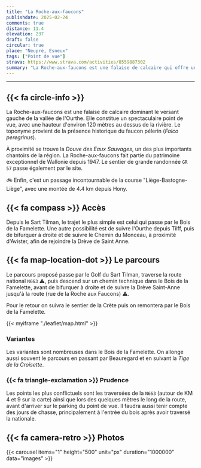 ```yaml
---
title: "La Roche-aux-faucons"
publishdate: 2025-02-24
comments: true
distance: 11.4
elevation: 237
draft: false
circular: true
place: "Neupré, Esneux"
tags: ["Point de vue"]
strava: https://www.strava.com/activities/8559887302
summary: "La Roche-aux-faucons est une falaise de calcaire qui offre une vue spectaculaire sur la vallée de l'Ourthe."
---
```


-------------

## {{< fa circle-info >}}

La Roche-aux-faucons est une falaise de calcaire dominant le versant gauche de la vallée de l'Ourthe. Elle constitue un spectaculaire point de vue, avec une hauteur d'environ 120 mètres au dessus de la rivière. Le toponyme provient de la présence historique du faucon pélerin (_Falco peregrinus_).

À proximité se trouve la _Douve des Eaux Sauvages_, un des plus importants chantoirs de la région. La Roche-aux-faucons fait partie du patrimoine exceptionnel de Wallonie depuis 1947. Le sentier de grande randonnée `GR 57` passe également par le site. 

🚲 Enfin, c'est un passage incontournable de la course "Liège-Bastogne-Liège", avec une montée de 4.4 km depuis Hony.


[comment]: <> (https://biodiversite.wallonie.be/fr/3248-roche-aux-faucons.html?IDD=251661754&IDC=1881)

## {{< fa compass >}} Accès

Depuis le Sart Tilman, le trajet le plus simple est celui qui passe par le Bois de la Famelette. Une autre possibilité est de suivre l'Ourthe depuis Tilff, puis de bifurquer à droite et de suivre le Chemin du Monceau, à proximité d'Avister, afin de rejoindre la Drève de Saint Anne.

## {{< fa map-location-dot >}} Le parcours

Le parcours proposé passe par le Golf du Sart Tilman, traverse la route national `N663` ⚠️, puis descend sur un chemin technique dans le Bois de la Famelette, avant de bifurquer à droite et de suivre la Drève Saint-Anne jusqu'à la route (rue de la Roche aux Faucons) ⚠️.

Pour le retour on suivra le sentier de la Crète puis on remontera par le Bois de la Famelette. 

{{< myiframe "./leaflet/map.html" >}}


### Variantes

Les variantes sont nombreuses dans le Bois de la Famelette. On allonge aussi souvent le parcours en passant par Beauregard et en suivant la _Tige de la Croisette_.

### {{< fa triangle-exclamation >}} Prudence

Les points les plus conflictuels sont les traversées de la `N663` (autour de KM 4 et 9 sur la carte) ainsi que lors des quelques mètres le long de la route, avant d'arriver sur le parking du point de vue. Il faudra aussi tenir compte des jours de chasse, principalement à l'entrée du bois après avoir traversé la nationale.

## {{< fa camera-retro >}} Photos

{{< carousel items="1" height="500" unit="px" duration="1000000" data="images" >}}

